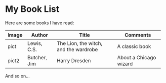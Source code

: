 # My Book List

Here are some books I have read:

Image | Author | Title | Comments
--- | --- | --- | ---
pict | Lewis, C.S. | The Lion, the witch, and the wardrobe | A classic book  
pict2 | Butcher, Jim | Harry Dresden | About a Chicago wizard  




  
  And so on...
  
